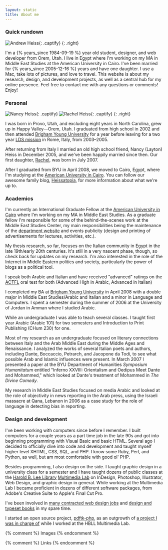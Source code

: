 ```yaml
---
layout: static
title: About me
---
```


### Quick rundown ###

![Andrew Heiss][andrew]{: .captify}
{: .right}

I'm a {% years_since 1984-09-19 %} year old student, designer, and web developer from Orem, Utah. I live in Egypt where I'm working on my MA in Middle East Studies at the American University in Cairo. I've been married for {% years_since 2005-12-16 %} years and have one daughter. I use a Mac, take lots of pictures, and love to travel. This website is about my research, design, and development projects, as well as a central hub for my online presence. Feel free to contact me with any questions or comments! Enjoy!

### Personal ###

![Nancy Heiss][nancy]{: .captify}
![Rachel Heiss][rachel]{: .captify}
{: .right}

I was born in Provo, Utah, and excluding eight years in North Carolina, grew up in Happy Valley—Orem, Utah. I graduated from high school in 2002 and then attended [Brigham Young University][byu] for a year before leaving for a two year [LDS mission][mission] in Rome, Italy, from 2003–2005.

After returning from Italy I married an old high school friend, Nancy (Layton) Heiss in December 2005, and we've been happily married since then. Our first daughter, [Rachel][rachel-born], was born in July 2007.

After I graduated from BYU in April 2008, we moved to Cairo, Egypt, where I'm studying at the [American University in Cairo][auc]. You can follow our awesome family blog, [Heissatopia][heissatopia], for more information about what we're up to.

### Academics ###

I'm currently an International Graduate Fellow at the [American University in Cairo][auc] where I'm working on my MA in Middle East Studies. As a graduate fellow I'm responsible for some of the behind-the-scenes work at the Middle East Studies Center, my main responsibilities being the maintenance of the [department website][mesc] and events publicity (design and printing of advertisements for lectures, activities, etc.).

My thesis research, so far, focuses on the Italian community in Egypt in the late 19th/early 20th centuries. It's still in a very nascent phase, though, so check back for updates on my research. I'm also interested in the role of the Internet in Middle Eastern politics and society, particularly the power of blogs as a political tool.

I speak both Arabic and Italian and have received "advanced" ratings on the [ACTFL][actfl] oral test for both (Advanced High in Arabic, Advanced in Italian)

I completed my BA at [Brigham Young University][byu] in April 2008 with a double major in Middle East Studies/Arabic and Italian and a minor in Language and Computers. I spent a semester during the summer of 2006 at the University of Jordan in Amman where I studied Arabic.

While an undergraduate I was able to teach several classes. I taught first year Arabic (Arabic 101) for two semesters and Introduction to Print Publishing (CHum 230) for one.

Most of my research as an undergraduate focused on literary connections between Italy and the Arab Middle East during the Middle Ages and Renaissance. I analyzed the works of several Italian poets and authors, including Dante, Boccaccio, Petrarch, and Jacopone da Todi, to see what possible Arab and Islamic influences were present. In March 2007 I presented a paper at the BYU Department of Humanities *Symposium Humanitatum* entitled "Inferno XXVIII: Orientalism and Oedipus Meet Dante and Mohammed," which looked at Dante's treatment of Mohammed in *The Divine Comedy*.

My research in Middle East Studies focused on media Arabic and looked at the role of objectivity in news reporting in the Arab press, using the Israeli massacre at Qana, Lebanon in 2006 as a case study for the role of language in detecting bias in reporting.

### Design and development ###

I've been working with computers since before I remember. I built computers for a couple years as a part time job in the late 90s and got into beginning programming with Visual Basic and basic HTML. Several ago I decided to officially dive into code and development and taught myself higher level XHTML, CSS, SQL, and PHP. I know some Ruby, Perl, and Python, as well, but am most comfortable with good ol' PHP.

Besides programming, I also design on the side. I taught graphic design in a university class for a semester and I have taught dozens of public classes at the [Harold B. Lee Library][hbll] [Multimedia Lab][mmlab] on InDesign, Photoshop, Illustrator, Web Design, and graphic design in general. While working at the Multimedia Lab I became proficient in dozens of different software packages, from Adobe's Creative Suite to Apple's Final Cut Pro.

I've been involved in [many contracted web design jobs](/portfolio/) and [design and typeset books](/portfolio/) in my spare time.

I started an open source project, [pdftk-php][pdftk-php], as an outgrowth of [a project I was in charge of][mmlab] while I worked at the HBLL Multimedia Lab.

{% comment %} 
Images 
{% endcomment %}

[andrew]: http://www.andrewheiss.com/images/andrew-heiss.jpg "Andrew Heiss"
[nancy]: http://www.andrewheiss.com/images/nancy.jpg "Nancy Heiss"
[rachel]: http://www.andrewheiss.com/images/rachel.jpg "Rachel Heiss"

{% comment %} 
Links 
{% endcomment %}

[byu]: http://www.byu.edu "Brigham Young University"
[mission]: http://newsroom.lds.org/ldsnewsroom/eng/background-information/missionary-program "Missionary Program - LDS Newsroom"
[rachel-born]: http://www.heissatopia.com/search/label/Rachel "Heissatopia: Rachel"
[auc]: http://www.aucegypt.edu/Pages/default.aspx "The American University in Cairo"
[heissatopia]: http://www.heissatopia.com/ "Heissatopia"
[mesc]: http://www.aucegypt.edu/academics/mesc/Pages/default.aspx "Middle East Studies Center"
[actfl]: http://www.actfl.org/i4a/pages/index.cfm?pageid=3642
[hbll]: http://lib.byu.edu/ "Harold B. Lee Library"
[mmlab]: https://mmlab.lib.byu.edu/mmlab/ "HBLL Multimedia Lab"
[pdftk-php]: http://code.google.com/p/pdftk-php/ "pdftk-php - Google Code"